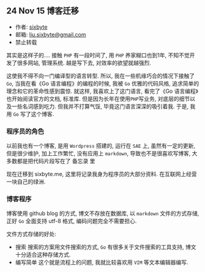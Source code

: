 ## 24 Nov 15 博客迁移

-  作者: [sixbyte](http://sixbyte.me/)
-  邮箱: liu.sixbyte@gmail.com
-  禁止转载


其实是这样子的....
接触 `PHP` 有一段时间了, 用 `PHP` 养家糊口也到1年, 不知不觉开发了很多网站, 管理系统. 越是写下去, 对效率的欲望就越强烈.

这使我不得不向一门编译型的语言转型. 所以, 我在一些机缘巧合的情况下接触了 `Go`, 当我在看《Go 语言编程》的编程的时候, 我被 `Go` 优雅的代码风格, 追求简单的理念和它的革命性感到震惊.
就这样, 我喜欢上了这门语言, 看完了《Go 语言编程》也开始阅读官方的文档, 标准库. 但是因为长年在使用`PHP`写业务, 对底层的细节以及一些名词感到吃力.
但我并不打算气馁, 毕竟这门语言深深的吸引着我. 于是, 我用 `Go` 写了这个博客.


### 程序员的角色
以前我也有一个博客, 是用 `Wordpress` 搭建的, 运行在 `SAE` 上, 虽然有一定的更新, 但是很少维护, 加上工作繁忙, 没有应用上 `markdown`, 导致也不是很喜欢写博客, 大多数都是把代码片段写在了 备忘录 里

现在迁移到 sixbyte.me, 这里将记录我身为程序员的大部分资料. 在互联网上经营一块自己的绿洲.

### 博客程序
博客使用 github blog 的方式, 博文不存放在数据库, 以 `markdown` 文件的方式存储, 正好 `Go` 全面支持 utf-8 格式, 编码问题完全不需要担心.

文件方式存储的好处:
- 搜索
搜索的方案用文件搜索的方式, `Go` 有很多关于文件搜索的工具支持, 博文十分适合这种存储方式.
- 编写简单
这个就是流程上的问题, 我就比较喜欢用 `VIM` 等文本编辑器编写.
